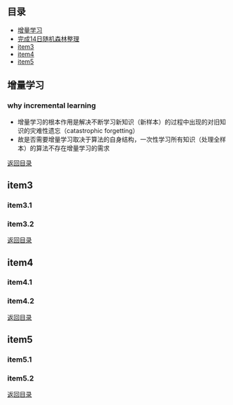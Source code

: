 ## <span id="jump0">目录<span>
  
  * [增量学习](#jump1)
  * [完成14日随机森林整理](https://github.com/mylu314/blog/blob/main/timeline/2021/April/14.md)
  * [item3](#jump3)
  * [item4](#jump4)
  * [item5](#jump5)

## <span id="jump1">增量学习<span>

  ### why incremental learning
  
  * 增量学习的根本作用是解决不断学习新知识（新样本）的过程中出现的对旧知识的灾难性遗忘（catastrophic forgetting）
  * 故是否需要增量学习取决于算法的自身结构，一次性学习所有知识（处理全样本）的算法不存在增量学习的需求
  
[返回目录](#jump0)


## <span id="jump3">item3<span>
  
  ### item3.1
 
  ### item3.2

[返回目录](#jump0)

## <span id="jump4">item4<span>
  
  ### item4.1
 
  ### item4.2

[返回目录](#jump0)


## <span id="jump5">item5<span>
  
  ### item5.1
 
  ### item5.2
  
[返回目录](#jump0)
